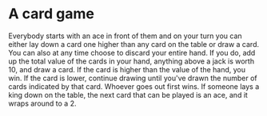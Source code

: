 # A card game
Everybody starts with an ace in front of them and on your turn you can either lay down a card one higher than any card on the table or draw a card. You can also at any time choose to discard your entire hand. If you do, add up the total value of the cards in your hand, anything above a jack is worth 10, and draw a card. If the card is higher than the value of the hand, you win. If the card is lower, continue drawing until you've drawn the number of cards indicated by that card. Whoever goes out first wins. If someone lays a king down on the table, the next card that can be played is an ace, and it wraps around to a 2.